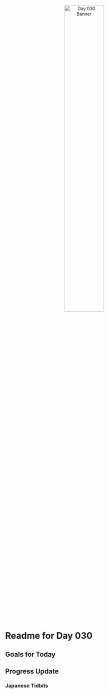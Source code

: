 <div align="center">
 <img src="../../Images/image_030.jpg" alt="Day 030 Banner" width="50%">
</div>

# Readme for Day 030

## Goals for Today

## Progress Update

### Japanese Tidbits

